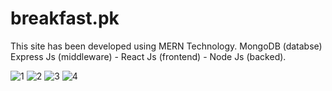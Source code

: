 # breakfast.pk

This site has been developed using MERN Technology. MongoDB (databse) Express Js (middleware) - React Js (frontend) - Node Js (backed).

![1](https://user-images.githubusercontent.com/63441708/168261328-bdff375e-d0cd-4ac2-87f5-b9dada35e0fd.PNG)
![2](https://user-images.githubusercontent.com/63441708/168261367-b3aea338-6be5-4d1f-b56b-562e7865e479.PNG)
![3](https://user-images.githubusercontent.com/63441708/168261374-c8095064-be8a-41e2-9782-37821acdb633.PNG)
![4](https://user-images.githubusercontent.com/63441708/168261383-d6620797-ff7d-47ba-bfe7-a085be0c87bf.PNG)
